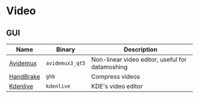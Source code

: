 # Video

## GUI

| Name | Binary | Description |
| - | - | - |
| [Avidemux](http://fixounet.free.fr/avidemux/) | `avidemux3_qt5` | Non-linear video editor, useful for datamoshing |
| [HandBrake](https://github.com/HandBrake/HandBrake) | `ghb` | Compress videos |
| [Kdenlive](https://github.com/KDE/kdenlive) | `kdenlive` | KDE's video editor |

